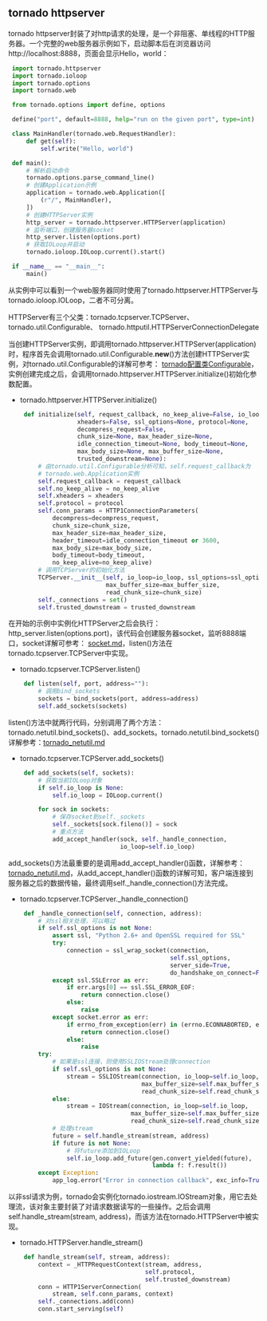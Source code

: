 ## tornado httpserver

tornado httpserver封装了对http请求的处理，是一个非阻塞、单线程的HTTP服务器。一个完整的web服务器示例如下，启动脚本后在浏览器访问http://localhost:8888，页面会显示Hello，world：

   ```python
    import tornado.httpserver
    import tornado.ioloop
    import tornado.options
    import tornado.web

    from tornado.options import define, options

    define("port", default=8888, help="run on the given port", type=int)

    class MainHandler(tornado.web.RequestHandler):
        def get(self):
            self.write("Hello, world")

    def main():
        # 解析启动命令
        tornado.options.parse_command_line()
        # 创建Application示例
        application = tornado.web.Application([
            (r"/", MainHandler),
        ])
        # 创建HTTPServer实例
        http_server = tornado.httpserver.HTTPServer(application)
        # 监听端口，创建服务器socket
        http_server.listen(options.port)
        # 获取IOLoop并启动
        tornado.ioloop.IOLoop.current().start()

    if __name__ == "__main__":
        main()
   ```

从实例中可以看到一个web服务器同时使用了tornado.httpserver.HTTPServer与tornado.ioloop.IOLoop，二者不可分离。

HTTPServer有三个父类：tornado.tcpserver.TCPServer、tornado.util.Configurable、
tornado.httputil.HTTPServerConnectionDelegate

当创建HTTPServer实例，即调用tornado.httpserver.HTTPServer(application)时，程序首先会调用tornado.util.Configurable.__new__()方法创建HTTPServer实例，对tornado.util.Configurable的详解可参考： [tornado配置类Configurable](./tornado_util_configurable.md)，实例创建完成之后，会调用tornado.httpserver.HTTPServer.initialize()初始化参数配置。

* tornado.httpserver.HTTPServer.initialize()

   ```python
    def initialize(self, request_callback, no_keep_alive=False, io_loop=None,
                   xheaders=False, ssl_options=None, protocol=None,
                   decompress_request=False,
                   chunk_size=None, max_header_size=None,
                   idle_connection_timeout=None, body_timeout=None,
                   max_body_size=None, max_buffer_size=None,
                   trusted_downstream=None):
        # 由tornado.util.Configurable分析可知，self.request_callback为
        # tornado.web.Application实例
        self.request_callback = request_callback
        self.no_keep_alive = no_keep_alive
        self.xheaders = xheaders
        self.protocol = protocol
        self.conn_params = HTTP1ConnectionParameters(
            decompress=decompress_request,
            chunk_size=chunk_size,
            max_header_size=max_header_size,
            header_timeout=idle_connection_timeout or 3600,
            max_body_size=max_body_size,
            body_timeout=body_timeout,
            no_keep_alive=no_keep_alive)
        # 调用TCPServer的初始化方法
        TCPServer.__init__(self, io_loop=io_loop, ssl_options=ssl_options,
                           max_buffer_size=max_buffer_size,
                           read_chunk_size=chunk_size)
        self._connections = set()
        self.trusted_downstream = trusted_downstream
   ```

在开始的示例中实例化HTTPServer之后会执行：http_server.listen(options.port)，该代码会创建服务器socket，监听8888端口，socket详解可参考： [socket.md](./socket.md)，listen()方法在tornado.tcpserver.TCPServer中实现。

* tornado.tcpserver.TCPServer.listen()

   ```python
    def listen(self, port, address=""):
        # 调用bind_sockets
        sockets = bind_sockets(port, address=address)
        self.add_sockets(sockets)
   ```

listen()方法中就两行代码，分别调用了两个方法：tornado.netutil.bind_sockets()、add_sockets。tornado.netutil.bind_sockets()详解参考：[tornado_netutil.md](./tornado_netutil.md)

* tornado.tcpserver.TCPServer.add_sockets()

   ```python
    def add_sockets(self, sockets):
        # 获取当前IOLoop对象
        if self.io_loop is None:
            self.io_loop = IOLoop.current()

        for sock in sockets:
            # 保存socket到self._sockets
            self._sockets[sock.fileno()] = sock
            # 重点方法
            add_accept_handler(sock, self._handle_connection,
                               io_loop=self.io_loop)
   ```

add_sockets()方法最重要的是调用add_accept_handler()函数，详解参考：[tornado_netutil.md](./tornado_netutil.md)，从add_accept_handler()函数的详解可知，客户端连接到服务器之后的数据传输，最终调用self._handle_connection()方法完成。

* tornado.tcpserver.TCPServer._handle_connection()

   ```python
    def _handle_connection(self, connection, address):
        # 对ssl相关处理，可以略过
        if self.ssl_options is not None:
            assert ssl, "Python 2.6+ and OpenSSL required for SSL"
            try:
                connection = ssl_wrap_socket(connection,
                                             self.ssl_options,
                                             server_side=True,
                                             do_handshake_on_connect=False)
            except ssl.SSLError as err:
                if err.args[0] == ssl.SSL_ERROR_EOF:
                    return connection.close()
                else:
                    raise
            except socket.error as err:
                if errno_from_exception(err) in (errno.ECONNABORTED, errno.EINVAL):
                    return connection.close()
                else:
                    raise
        try:
            # 如果是ssl连接，则使用SSLIOStream处理connection
            if self.ssl_options is not None:
                stream = SSLIOStream(connection, io_loop=self.io_loop,
                                     max_buffer_size=self.max_buffer_size,
                                     read_chunk_size=self.read_chunk_size)
            else:
                stream = IOStream(connection, io_loop=self.io_loop,
                                  max_buffer_size=self.max_buffer_size,
                                  read_chunk_size=self.read_chunk_size)
            # 处理stream
            future = self.handle_stream(stream, address)
            if future is not None:
                # 将future添加到IOLoop
                self.io_loop.add_future(gen.convert_yielded(future),
                                        lambda f: f.result())
        except Exception:
            app_log.error("Error in connection callback", exc_info=True)
   ```

以非ssl请求为例，tornado会实例化tornado.iostream.IOStream对象，用它去处理流，该对象主要封装了对请求数据读写的一些操作。之后会调用self.handle_stream(stream, address)，而该方法在tornado.HTTPServer中被实现。

* tornado.HTTPServer.handle_stream()

   ```python
    def handle_stream(self, stream, address):
        context = _HTTPRequestContext(stream, address,
                                      self.protocol,
                                      self.trusted_downstream)
        conn = HTTP1ServerConnection(
            stream, self.conn_params, context)
        self._connections.add(conn)
        conn.start_serving(self)
   ```